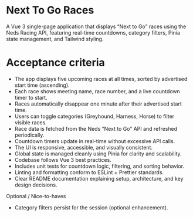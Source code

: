# Next To Go Races

A Vue 3 single-page application that displays “Next to Go” races using the Neds Racing API, featuring real-time countdowns, category filters, Pinia state management, and Tailwind styling.


# Acceptance criteria
- The app displays five upcoming races at all times, sorted by advertised start time (ascending).
- Each race shows meeting name, race number, and a live countdown timer to start.
- Races automatically disappear one minute after their advertised start time.
- Users can toggle categories (Greyhound, Harness, Horse) to filter visible races.
- Race data is fetched from the Neds “Next to Go” API and refreshed periodically.
- Countdown timers update in real-time without excessive API calls.
- The UI is responsive, accessible, and visually consistent.
- Global state is managed cleanly using Pinia for clarity and scalability.
- Codebase follows Vue 3 best practices.
- Includes unit tests for countdown logic, filtering, and sorting behavior.
- Linting and formatting conform to ESLint + Prettier standards.
- Clear README documentation explaining setup, architecture, and key design decisions.

Optional / Nice-to-haves
- Category filters persist for the session (optional enhancement).
